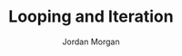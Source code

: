 ---
layout: post
tags: ["Swift"]
title: "Looping and Iteration"
author: Jordan Morgan
description: "It's one of the first thing green programmers learn - looping and iteration. Swift has made it easy and versatile."
image: /assets/images/logo.png
---